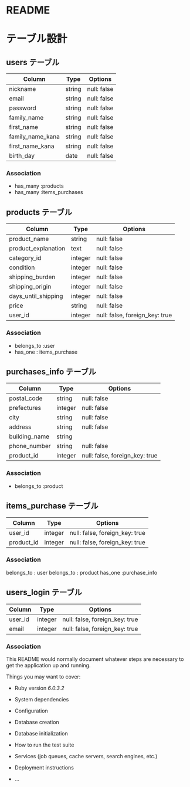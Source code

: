 # README

# テーブル設計

## users テーブル
| Column           | Type   | Options     |
| ---------------- | ------ | ----------- |
| nickname         | string | null: false |
| email            | string | null: false |
| password         | string | null: false |
| family_name      | string | null: false |
| first_name       | string | null: false |
| family_name_kana | string | null: false |
| first_name_kana  | string | null: false |
| birth_day        | date   | null: false |

### Association
- has_many :products
- has_many :items_purchases


## products テーブル
| Column               | Type   | Options                        |
| ---------------------| ------ | -------------------------------|
| product_name         | string | null: false                    |
| product_explanation  | text   | null: false                    |
| category_id          | integer| null: false                    |
| condition            | integer| null: false                    |
| shipping_burden      | integer| null: false                    |
| shipping_origin      | integer| null: false                    |
| days_until_shipping  | integer| null: false                    |
| price                | string | null: false                    |
| user_id              | integer| null: false, foreign_key: true |

### Association
- belongs_to :user
- has_one : items_purchase


## purchases_info テーブル
| Column        | Type       | Options                        |
| ------------- | ---------- | -------------------------------|
| postal_code   | string     | null: false                    |
| prefectures   | integer    | null: false                    |
| city          | string     | null: false                    |
| address       | string     | null: false                    |
| building_name | string     |                                |
| phone_number  | string     | null: false                    |
| product_id    | integer    | null: false, foreign_key: true |

### Association
- belongs_to :product


## items_purchase テーブル
| Column        | Type    | Options                        |
| ------------- | --------| -------------------------------|
| user_id       | integer | null: false, foreign_key: true |
| product_id    | integer | null: false, foreign_key: true |

### Association
belongs_to : user
belongs_to : product
has_one :purchase_info


## users_login テーブル
| Column        | Type    | Options                        |
| ------------- | --------| -------------------------------|
| user_id       | integer | null: false, foreign_key: true |
| email         | integer | null: false, foreign_key: true |

### Association



This README would normally document whatever steps are necessary to get the
application up and running.

Things you may want to cover:

* Ruby version
_6.0.3.2_
* System dependencies

* Configuration

* Database creation

* Database initialization

* How to run the test suite

* Services (job queues, cache servers, search engines, etc.)

* Deployment instructions

* ...
